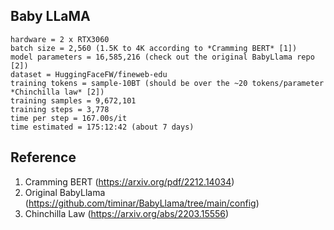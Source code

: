 ## Baby LLaMA
```
hardware = 2 x RTX3060
batch size = 2,560 (1.5K to 4K according to *Cramming BERT* [1])
model parameters = 16,585,216 (check out the original BabyLlama repo [2])
dataset = HuggingFaceFW/fineweb-edu
training tokens = sample-10BT (should be over the ~20 tokens/parameter *Chinchilla law* [2])
training samples = 9,672,101
training steps = 3,778
time per step = 167.00s/it
time estimated = 175:12:42 (about 7 days)
```

## Reference
1. Cramming BERT (https://arxiv.org/pdf/2212.14034)
2. Original BabyLlama (https://github.com/timinar/BabyLlama/tree/main/config)
3. Chinchilla Law (https://arxiv.org/abs/2203.15556)
